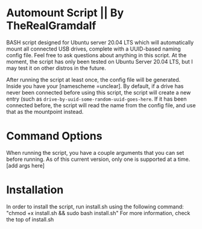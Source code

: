 # Automount Script || By TheRealGramdalf

BASH script designed for Ubuntu server 20.04 LTS which will automatically mount all connected USB drives, complete with a UUID-based naming config file. Feel free to ask questions about anything in this script. At the moment, the script has only been tested on Ubuntu Server 20.04 LTS, but I may test it on other distros in the future.

After running the script at least once, the config file will be generated. Inside you have your [namescheme =unclear]. By default, if a drive has never been connected before using this script, the script will create a new entry (such as `drive-by-uuid-some-random-uuid-goes-here`. If it has been connected before, the script will read the name from the config file, and use that as the mountpoint instead.

# Command Options

When running the script, you have a couple arguments that you can set before running. As of this current version, only one is supported at a time.
[add args here]

# Installation
In order to install the script, run install.sh using the following command: "chmod +x install.sh && sudo bash install.sh"
For more information, check the top of install.sh
